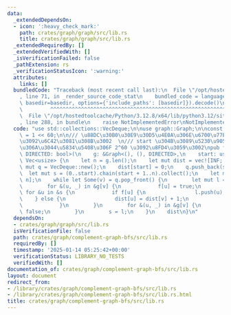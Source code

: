 ```yaml
---
data:
  _extendedDependsOn:
  - icon: ':heavy_check_mark:'
    path: crates/graph/graph/src/lib.rs
    title: crates/graph/graph/src/lib.rs
  _extendedRequiredBy: []
  _extendedVerifiedWith: []
  _isVerificationFailed: false
  _pathExtension: rs
  _verificationStatusIcon: ':warning:'
  attributes:
    links: []
  bundledCode: "Traceback (most recent call last):\n  File \"/opt/hostedtoolcache/Python/3.12.8/x64/lib/python3.12/site-packages/onlinejudge_verify/documentation/build.py\"\
    , line 71, in _render_source_code_stat\n    bundled_code = language.bundle(stat.path,\
    \ basedir=basedir, options={'include_paths': [basedir]}).decode()\n          \
    \         ^^^^^^^^^^^^^^^^^^^^^^^^^^^^^^^^^^^^^^^^^^^^^^^^^^^^^^^^^^^^^^^^^^^^^^^^^^^^^^^^^\n\
    \  File \"/opt/hostedtoolcache/Python/3.12.8/x64/lib/python3.12/site-packages/onlinejudge_verify/languages/rust.py\"\
    , line 288, in bundle\n    raise NotImplementedError\nNotImplementedError\n"
  code: "use std::collections::VecDeque;\n\nuse graph::Graph;\n\nconst INF: usize\
    \ = 1 << 60;\n\n/// \u88DC\u30B0\u30E9\u30D5\u4E0A\u306E\u6700\u77ED\u8DDD\u96E2\
    \u3092\u6C42\u3081\u308B\u3002  \n/// start \u304B\u3089\u5230\u9054\u3067\u304D\
    \u306A\u3044\u5834\u5408\u306F 2^60 \u3092\u8FD4\u3059\u3002\npub fn complement_graph_bfs<const\
    \ DIRECTED: bool>(\n    g: &Graph<(), (), DIRECTED>,\n    start: usize,\n) ->\
    \ Vec<usize> {\n    let n = g.len();\n    let mut dist = vec![INF; n];\n    let\
    \ mut q = VecDeque::new();\n    dist[start] = 0;\n    q.push_back(start);\n  \
    \  let mut s = (0..start).chain(start + 1..n).collect();\n    let mut f = vec![false;\
    \ n];\n    while let Some(v) = q.pop_front() {\n        let mut l = vec![];\n\
    \        for &(u, _) in &g[v] {\n            f[u] = true;\n        }\n       \
    \ for &u in &s {\n            if f[u] {\n                l.push(u);\n        \
    \    } else {\n                dist[u] = dist[v] + 1;\n                q.push_back(u);\n\
    \            }\n        }\n        for &(u, _) in &g[v] {\n            f[u] =\
    \ false;\n        }\n        s = l;\n    }\n    dist\n}\n"
  dependsOn:
  - crates/graph/graph/src/lib.rs
  isVerificationFile: false
  path: crates/graph/complement-graph-bfs/src/lib.rs
  requiredBy: []
  timestamp: '2025-01-14 05:25:42+00:00'
  verificationStatus: LIBRARY_NO_TESTS
  verifiedWith: []
documentation_of: crates/graph/complement-graph-bfs/src/lib.rs
layout: document
redirect_from:
- /library/crates/graph/complement-graph-bfs/src/lib.rs
- /library/crates/graph/complement-graph-bfs/src/lib.rs.html
title: crates/graph/complement-graph-bfs/src/lib.rs
---
```


